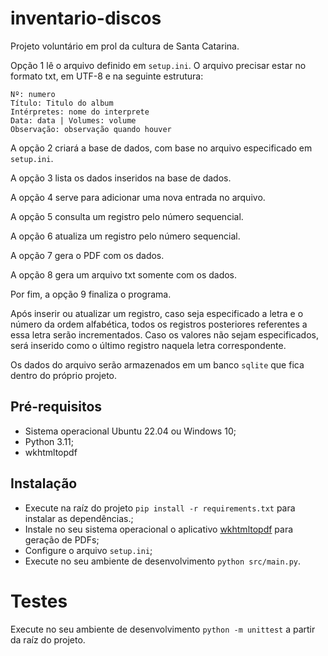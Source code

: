 # inventario-discos
Projeto voluntário em prol da cultura de Santa Catarina.

Opção 1 lê o arquivo definido em `setup.ini`. O arquivo precisar estar no formato txt, em UTF-8 e na seguinte estrutura:
```
Nº: numero
Título: Titulo do album
Intérpretes: nome do interprete
Data: data | Volumes: volume
Observação: observação quando houver
```

A opção 2 criará a base de dados, com base no arquivo especificado em `setup.ini`.

A opção 3 lista os dados inseridos na base de dados.

A opção 4 serve para adicionar uma nova entrada no arquivo.

A opção 5 consulta um registro pelo número sequencial.

A opção 6 atualiza um registro pelo número sequencial.

A opção 7 gera o PDF com os dados.

A opção 8 gera um arquivo txt somente com os dados.

Por fim, a opção 9 finaliza o programa.

Após inserir ou atualizar um registro, caso seja especificado a letra e o número da ordem alfabética, todos os registros
posteriores referentes a essa letra serão incrementados. Caso os valores não sejam especificados, será inserido como o
último registro naquela letra correspondente.

Os dados do arquivo serão armazenados em um banco `sqlite` que fica dentro do próprio projeto. 

## Pré-requisitos
- Sistema operacional Ubuntu 22.04 ou Windows 10;
- Python 3.11;
- wkhtmltopdf

## Instalação
- Execute na raíz do projeto `pip install -r requirements.txt` para instalar as dependências.;
- Instale no seu sistema operacional o aplicativo [wkhtmltopdf](https://wkhtmltopdf.org/downloads.html) 
para geração de PDFs;
- Configure o arquivo `setup.ini`;
- Execute no seu ambiente de desenvolvimento `python src/main.py`.

# Testes
Execute no seu ambiente de desenvolvimento `python -m unittest` a partir da raíz do projeto.
